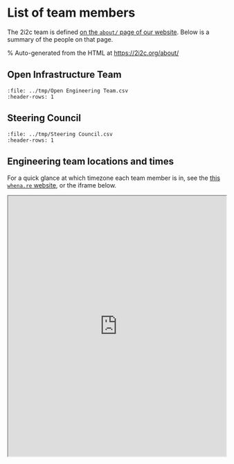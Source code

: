 # List of team members

The 2i2c team is defined [on the `about/` page of our website](https://2i2c.org/about/).
Below is a summary of the people on that page.

% Auto-generated from the HTML at https://2i2c.org/about/

## Open Infrastructure Team

```{csv-table}
:file: ../tmp/Open Engineering Team.csv
:header-rows: 1
```

## Steering Council

```{csv-table}
:file: ../tmp/Steering Council.csv
:header-rows: 1
```

## Engineering team locations and times

For a quick glance at which timezone each team member is in, see the [this `whena.re` website](https://whena.re/2i2c-engineering-team), or the iframe below.

<div class="full-width">
    <iframe style="width: 100%; height: 600px" src="https://whena.re/2i2c-engineering-team" />
</div>
